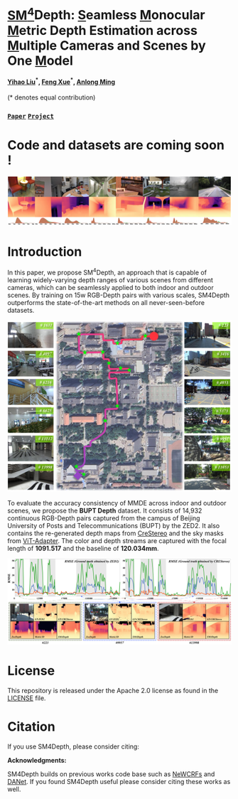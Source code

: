 # <u>SM<sup>4</sup></u>Depth: <u>S</u>eamless <u>M</u>onocular <u>M</u>etric Depth Estimation across <u>M</u>ultiple Cameras and Scenes by One <u>M</u>odel


#### [Yihao Liu](https://github.com/1hao-Liu)<sup>\*</sup>, [Feng Xue](https://xuefeng-cvr.github.io//)<sup>\*</sup>, [Anlong Ming](https://teacher.bupt.edu.cn/mal) ####

(\* denotes equal contribution)


### [`Paper`]() [`Project`]()

# Code and datasets are coming soon !

![teaser](files/intro.jpg)


# Introduction

In this paper, we propose SM<sup>4</sup>Depth, an approach that is capable of
learning widely-varying depth ranges of various scenes from different cameras, which can be seamlessly applied to both indoor and outdoor scenes. By training on 15w RGB-Depth pairs with various scales, SM4Depth outperforms the state-of-the-art methods on all never-seen-before datasets.

![bupt_rmse](files/bupt.jpg)

To evaluate the accuracy consistency of MMDE across
indoor and outdoor scenes, we propose the **BUPT Depth**
dataset. It consists of 14,932 continuous RGB-Depth pairs
captured from the campus of Beijing University of Posts and
Telecommunications (BUPT) by the ZED2. It also contains the re-generated depth maps
from [CreStereo](https://github.com/megvii-research/CREStereo) and the sky masks from [ViT-Adapter](https://github.com/czczup/ViT-Adapter).
The color and depth streams are captured with the focal
length of **1091.517** and the baseline of **120.034mm**.

![bupt_rmse](files/bupt_rmse.jpg)

# License

This repository is released under the Apache 2.0 license as found in the [LICENSE](LICENSE) file.


# Citation

If you use SM4Depth, please consider citing:



**Acknowledgments:**

SM4Depth builds on previous works code base such as [NeWCRFs](https://github.com/aliyun/NeWCRFs) and [DANet](https://github.com/YiLiM1/DANet). If you found SM4Depth useful please consider citing these works as well.